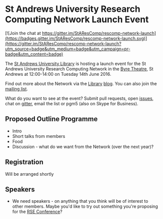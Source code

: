 # St Andrews University Research Computing Network Launch Event

[![Join the chat at https://gitter.im/StAResComp/rescomp-network-launch](https://badges.gitter.im/StAResComp/rescomp-network-launch.svg)](https://gitter.im/StAResComp/rescomp-network-launch?utm_source=badge&utm_medium=badge&utm_campaign=pr-badge&utm_content=badge)

The [St Andrews University Library](http://www.st-andrews.ac.uk/library) is hosting a launch event for the St Andrews University Research Computing Network in the [Byre Theatre](http://byretheatre.com), St Andrews at 12:00-14:00 on Tuesday 14th June 2016.

Find out more about the Network via the [Library](http://www.st-andrews.ac.uk/libraryblog/2016/02/do-you-write-software-for-research/) [blog](http://www.st-andrews.ac.uk/libraryblog/2016/03/research-computing-network-update/). You can also join the [mailing list](https://pat.st-andrews.ac.uk/mail/info/rescomp-network).

What do you want to see at the event? Submit pull requests, open [issues](https://github.com/StAResComp/rescomp-network-launch/issues), chat on [gitter](https://gitter.im/StAResComp/rescomp-network-launch), email the list or pgm5 (also on Skype for Business).

## Proposed Outline Programme

- Intro
- Short talks from members
- Food
- Discussion - what do we want from the Network (over the next year)?

## Registration

Will be arranged shortly

## Speakers

- We need speakers - on anything that you think will be of interest to other members. Maybe you'd like to try out something you're proposing for the [RSE Conference](http://www.rse.ac.uk/conf2016)?

